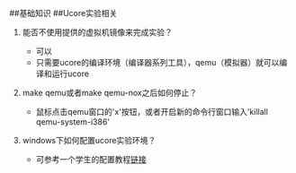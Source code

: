##基础知识
##Ucore实验相关

1. 能否不使用提供的虚拟机镜像来完成实验？
	* 可以
	* 只需要ucore的编译环境（编译器系列工具），qemu（模拟器）就可以编译和运行ucore

2. make qemu或者make qemu-nox之后如何停止？
	* 鼠标点击qemu窗口的'x'按钮，或者开启新的命令行窗口输入'killall qemu-system-i386'

3. windows下如何配置ucore实验环境？
	* 可参考一个学生的配置教程[链接](http://pan.baidu.com/s/1i3JxZZR)
